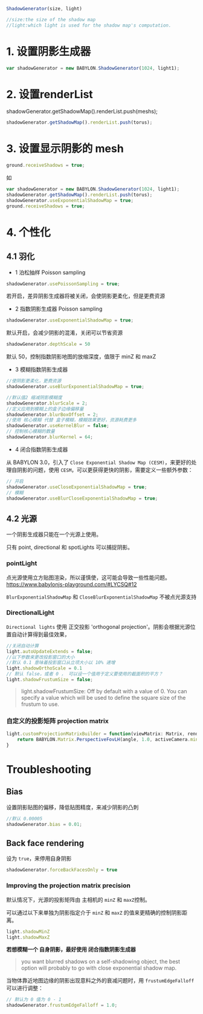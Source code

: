 ```javascript
ShadowGenerator(size, light)

//size:the size of the shadow map
//light:which light is used for the shadow map's computation.
```
# 1. 设置阴影生成器
```javascript
var shadowGenerator = new BABYLON.ShadowGenerator(1024, light1);
```

# 2. 设置renderList
shadowGenerator.getShadowMap().renderList.push(meshs);
```javascript
shadowGenerator.getShadowMap().renderList.push(torus);
```

# 3. 设置显示阴影的 mesh
```javascript
ground.receiveShadows = true;
```
如
```javascript
var shadowGenerator = new BABYLON.ShadowGenerator(1024, light1);
shadowGenerator.getShadowMap().renderList.push(torus);
shadowGenerator.useExponentialShadowMap = true;
ground.receiveShadows = true;
```

# 4. 个性化
## 4.1 羽化
- 1 泊松抽样 Poisson sampling

```javascript
shadowGenerator.usePoissonSampling = true;
```
若开启，差异阴影生成器将被关闭，会使阴影更柔化，但是更费资源

- 2 指数阴影生成器 Poisson sampling

```javascript
shadowGenerator.useExponentialShadowMap = true;
```
默认开启，会减少阴影的混淆，关闭可以节省资源
```javascript
shadowGenerator.depthScale = 50
```
默认 50，控制指数阴影地图的放缩深度，值限于 minZ 和 maxZ

- 3 模糊指数阴影生成器

```javascript
//使阴影更柔化，更费资源
shadowGenerator.useBlurExponentialShadowMap = true;

//默认值2 缩减阴影模糊度
shadowGenerator.blurScale = 2;
//定义应用到模糊上的盒子边缘偏移量
shadowGenerator.blurBoxOffset = 2;
//使用 核心模糊 代替 盒子模糊，模糊效果更好，资源耗费更多  
shadowGenerator.useKernelBlur = false;
// 控制核心模糊的数量
shadowGenerator.blurKernel = 64;
```

- 4 闭合指数阴影生成器

从 BABYLON 3.0，引入了 `Close Exponential Shadow Map (CESM)`，来更好的处理自阴影的问题，使用 `CESM`，可以更获得更快的阴影，需要定义一些额外参数：
```javascript
// 开启
shadowGenerator.useCloseExponentialShadowMap = true;
// 模糊
shadowGenerator.useBlurCloseExponentialShadowMap = true;
```

## 4.2 光源
一个阴影生成器只能在一个光源上使用。

只有 point, directional 和 spotLights 可以捕捉阴影。

### pointLight
点光源使用立方贴图渲染，所以谨慎使，这可能会导致一些性能问题。
https://www.babylonjs-playground.com/#LYCSQ#12

`BlurExponentialShadowMap` 和 `CloseBlurExponentialShadowMap` 不被点光源支持 

### DirectionalLight
`Directional lights` 使用 正交投影 'orthogonal projection'。阴影会根据光源位置自动计算得到最佳效果，

```javascript
//关闭自动计算
light.autoUpdateExtends = false;
//以下参数来更改投影窗口的大小
//默认 0.1 意味着投影窗口从立项大小以 10% 递增
light.shadowOrthoScale = 0.1
// 默认 false，或者 0 ， 可以设一个值用于定义要使用的截面积的平方？
light.shadowFrustumSize = false;
```

> light.shadowFrustumSize: Off by default with a value of 0. You can specify a value which will be used to define the square size of the frustum to use.

### 自定义的投影矩阵 projection matrix

```javascript
light.customProjectionMatrixBuilder = function(viewMatrix: Matrix, renderList: Array<AbstractMesh>) {
    return BABYLON.Matrix.PerspectiveFovLH(angle, 1.0, activeCamera.minZ, this.shadowMaxZ);
}
```
# Troubleshooting

## Bias
设置阴影贴图的偏移，降低贴图精度，来减少阴影的凸刺
```javascript
//默认 0.00005
shadowGenerator.bias = 0.01;
```

## Back face rendering
设为 `true`，来停用自身阴影
```javascript
shadowGenerator.forceBackFacesOnly = true
```

### Improving the projection matrix precision
默认情况下，光源的投影矩阵由 主相机的 `minZ` 和 `maxZ`控制。

可以通过以下来单独为阴影指定介于 `minZ` 和 `maxZ` 的值来更精确的控制阴影距离。
```javascript
light.shadowMinZ
light.shadowMaxZ
```


**若想模糊一个 自身阴影，最好使用 闭合指数阴影生成器**
> you want blurred shadows on a self-shadowing object, the best option will probably to go with close exponential shadow map.

当物体靠近地图边缘的阴影出现意料之外的衰减问题时，用 `frustumEdgeFalloff` 可以进行调整：
```javascript
// 默认为 0 值为 0 - 1
shadowGenerator.frustumEdgeFalloff = 1.0;
```

